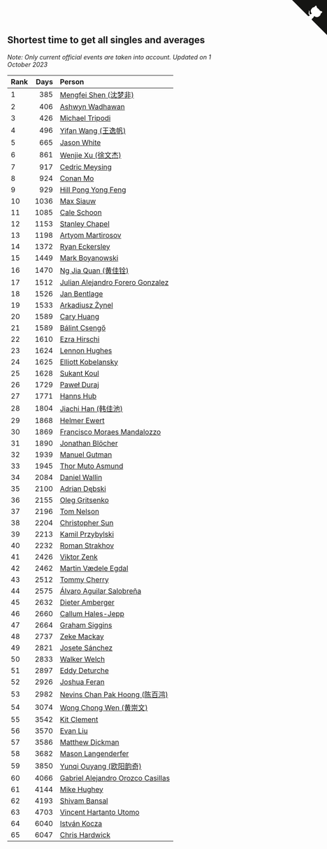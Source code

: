 ## Shortest time to get all singles and averages

*Note: Only current official events are taken into account.*
*Updated on  1 October 2023*

| Rank | Days | Person |
| :--- | ---: | :--- |
| 1 | 385 | [Mengfei Shen (沈梦非)](https://www.worldcubeassociation.org/persons/2018SHEN07) |
| 2 | 406 | [Ashwyn Wadhawan](https://www.worldcubeassociation.org/persons/2022WADH02) |
| 3 | 426 | [Michael Tripodi](https://www.worldcubeassociation.org/persons/2021TRIP01) |
| 4 | 496 | [Yifan Wang (王逸帆)](https://www.worldcubeassociation.org/persons/2017WANY29) |
| 5 | 665 | [Jason White](https://www.worldcubeassociation.org/persons/2016WHIT16) |
| 6 | 861 | [Wenjie Xu (徐文杰)](https://www.worldcubeassociation.org/persons/2016XUWE02) |
| 7 | 917 | [Cedric Meysing](https://www.worldcubeassociation.org/persons/2017MEYS02) |
| 8 | 924 | [Conan Mo](https://www.worldcubeassociation.org/persons/2020MOCO01) |
| 9 | 929 | [Hill Pong Yong Feng](https://www.worldcubeassociation.org/persons/2017FENG10) |
| 10 | 1036 | [Max Siauw](https://www.worldcubeassociation.org/persons/2017SIAU02) |
| 11 | 1085 | [Cale Schoon](https://www.worldcubeassociation.org/persons/2014SCHO02) |
| 12 | 1153 | [Stanley Chapel](https://www.worldcubeassociation.org/persons/2016CHAP04) |
| 13 | 1198 | [Artyom Martirosov](https://www.worldcubeassociation.org/persons/2016MART29) |
| 14 | 1372 | [Ryan Eckersley](https://www.worldcubeassociation.org/persons/2019ECKE02) |
| 15 | 1449 | [Mark Boyanowski](https://www.worldcubeassociation.org/persons/2014BOYA01) |
| 16 | 1470 | [Ng Jia Quan (黄佳铨)](https://www.worldcubeassociation.org/persons/2015QUAN03) |
| 17 | 1512 | [Julian Alejandro Forero Gonzalez](https://www.worldcubeassociation.org/persons/2018GONZ30) |
| 18 | 1526 | [Jan Bentlage](https://www.worldcubeassociation.org/persons/2010BENT01) |
| 19 | 1533 | [Arkadiusz Żynel](https://www.worldcubeassociation.org/persons/2018ZYNE01) |
| 20 | 1589 | [Cary Huang](https://www.worldcubeassociation.org/persons/2015HUAN48) |
| 21 | 1589 | [Bálint Csengő](https://www.worldcubeassociation.org/persons/2019CSEN01) |
| 22 | 1610 | [Ezra Hirschi](https://www.worldcubeassociation.org/persons/2019HIRS01) |
| 23 | 1624 | [Lennon Hughes](https://www.worldcubeassociation.org/persons/2017HUGH04) |
| 24 | 1625 | [Elliott Kobelansky](https://www.worldcubeassociation.org/persons/2019KOBE03) |
| 25 | 1628 | [Sukant Koul](https://www.worldcubeassociation.org/persons/2014KOUL01) |
| 26 | 1729 | [Paweł Duraj](https://www.worldcubeassociation.org/persons/2016DURA09) |
| 27 | 1771 | [Hanns Hub](https://www.worldcubeassociation.org/persons/2013HUBH01) |
| 28 | 1804 | [Jiachi Han (韩佳池)](https://www.worldcubeassociation.org/persons/2014HANJ02) |
| 29 | 1868 | [Helmer Ewert](https://www.worldcubeassociation.org/persons/2015EWER01) |
| 30 | 1869 | [Francisco Moraes Mandalozzo](https://www.worldcubeassociation.org/persons/2017MAND13) |
| 31 | 1890 | [Jonathan Blöcher](https://www.worldcubeassociation.org/persons/2018BLOC01) |
| 32 | 1939 | [Manuel Gutman](https://www.worldcubeassociation.org/persons/2017GUTM01) |
| 33 | 1945 | [Thor Muto Asmund](https://www.worldcubeassociation.org/persons/2017ASMU01) |
| 34 | 2084 | [Daniel Wallin](https://www.worldcubeassociation.org/persons/2013WALL03) |
| 35 | 2100 | [Adrian Dębski](https://www.worldcubeassociation.org/persons/2017DEBS01) |
| 36 | 2155 | [Oleg Gritsenko](https://www.worldcubeassociation.org/persons/2011GRIT01) |
| 37 | 2196 | [Tom Nelson](https://www.worldcubeassociation.org/persons/2013NELS01) |
| 38 | 2204 | [Christopher Sun](https://www.worldcubeassociation.org/persons/2017SUNC02) |
| 39 | 2213 | [Kamil Przybylski](https://www.worldcubeassociation.org/persons/2016PRZY01) |
| 40 | 2232 | [Roman Strakhov](https://www.worldcubeassociation.org/persons/2012STRA02) |
| 41 | 2426 | [Viktor Zenk](https://www.worldcubeassociation.org/persons/2016ZENK01) |
| 42 | 2462 | [Martin Vædele Egdal](https://www.worldcubeassociation.org/persons/2013EGDA02) |
| 43 | 2512 | [Tommy Cherry](https://www.worldcubeassociation.org/persons/2015CHER07) |
| 44 | 2575 | [Álvaro Aguilar Salobreña](https://www.worldcubeassociation.org/persons/2015SALO01) |
| 45 | 2632 | [Dieter Amberger](https://www.worldcubeassociation.org/persons/2016AMBE02) |
| 46 | 2660 | [Callum Hales-Jepp](https://www.worldcubeassociation.org/persons/2012HALE01) |
| 47 | 2664 | [Graham Siggins](https://www.worldcubeassociation.org/persons/2016SIGG01) |
| 48 | 2737 | [Zeke Mackay](https://www.worldcubeassociation.org/persons/2015MACK06) |
| 49 | 2821 | [Josete Sánchez](https://www.worldcubeassociation.org/persons/2015SANC18) |
| 50 | 2833 | [Walker Welch](https://www.worldcubeassociation.org/persons/2011WELC01) |
| 51 | 2897 | [Eddy Deturche](https://www.worldcubeassociation.org/persons/2014DETU01) |
| 52 | 2926 | [Joshua Feran](https://www.worldcubeassociation.org/persons/2011FERA01) |
| 53 | 2982 | [Nevins Chan Pak Hoong (陈百鸿)](https://www.worldcubeassociation.org/persons/2010CHAN20) |
| 54 | 3074 | [Wong Chong Wen (黄崇文)](https://www.worldcubeassociation.org/persons/2014WENW01) |
| 55 | 3542 | [Kit Clement](https://www.worldcubeassociation.org/persons/2008CLEM01) |
| 56 | 3570 | [Evan Liu](https://www.worldcubeassociation.org/persons/2009LIUE01) |
| 57 | 3586 | [Matthew Dickman](https://www.worldcubeassociation.org/persons/2013DICK01) |
| 58 | 3682 | [Mason Langenderfer](https://www.worldcubeassociation.org/persons/2013LANG03) |
| 59 | 3850 | [Yunqi Ouyang (欧阳韵奇)](https://www.worldcubeassociation.org/persons/2007YUNQ01) |
| 60 | 4066 | [Gabriel Alejandro Orozco Casillas](https://www.worldcubeassociation.org/persons/2008CASI01) |
| 61 | 4144 | [Mike Hughey](https://www.worldcubeassociation.org/persons/2007HUGH01) |
| 62 | 4193 | [Shivam Bansal](https://www.worldcubeassociation.org/persons/2011BANS02) |
| 63 | 4703 | [Vincent Hartanto Utomo](https://www.worldcubeassociation.org/persons/2010UTOM01) |
| 64 | 6040 | [István Kocza](https://www.worldcubeassociation.org/persons/2005KOCZ01) |
| 65 | 6047 | [Chris Hardwick](https://www.worldcubeassociation.org/persons/2003HARD01) |


<a href="https://github.com/JustinTimeCuber/wca_statistics" class="github-corner" aria-label="View source on Github"><svg width="80" height="80" viewBox="0 0 250 250" style="fill:#151513; color:#fff; position: absolute; top: 0; border: 0; right: 0;" aria-hidden="true"><path d="M0,0 L115,115 L130,115 L142,142 L250,250 L250,0 Z"></path><path d="M128.3,109.0 C113.8,99.7 119.0,89.6 119.0,89.6 C122.0,82.7 120.5,78.6 120.5,78.6 C119.2,72.0 123.4,76.3 123.4,76.3 C127.3,80.9 125.5,87.3 125.5,87.3 C122.9,97.6 130.6,101.9 134.4,103.2" fill="currentColor" style="transform-origin: 130px 106px;" class="octo-arm"></path><path d="M115.0,115.0 C114.9,115.1 118.7,116.5 119.8,115.4 L133.7,101.6 C136.9,99.2 139.9,98.4 142.2,98.6 C133.8,88.0 127.5,74.4 143.8,58.0 C148.5,53.4 154.0,51.2 159.7,51.0 C160.3,49.4 163.2,43.6 171.4,40.1 C171.4,40.1 176.1,42.5 178.8,56.2 C183.1,58.6 187.2,61.8 190.9,65.4 C194.5,69.0 197.7,73.2 200.1,77.6 C213.8,80.2 216.3,84.9 216.3,84.9 C212.7,93.1 206.9,96.0 205.4,96.6 C205.1,102.4 203.0,107.8 198.3,112.5 C181.9,128.9 168.3,122.5 157.7,114.1 C157.9,116.9 156.7,120.9 152.7,124.9 L141.0,136.5 C139.8,137.7 141.6,141.9 141.8,141.8 Z" fill="currentColor" class="octo-body"></path></svg></a><style>.github-corner:hover .octo-arm{animation:octocat-wave 560ms ease-in-out}@keyframes octocat-wave{0%,100%{transform:rotate(0)}20%,60%{transform:rotate(-25deg)}40%,80%{transform:rotate(10deg)}}@media (max-width:500px){.github-corner:hover .octo-arm{animation:none}.github-corner .octo-arm{animation:octocat-wave 560ms ease-in-out}}</style>
